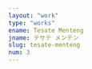 ```yaml
---
layout: "work"
type: "works"
ename: Tesate Menteng
jname: テサテ メンテン
slug: tesate-menteng
num: 3
---
```

